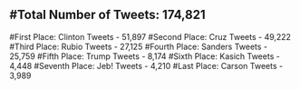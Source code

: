 #Total Number of Tweets: 174,821 
---
#First Place: Clinton Tweets - 51,897
#Second Place: Cruz Tweets - 49,222
#Third Place: Rubio Tweets - 27,125
#Fourth Place: Sanders Tweets - 25,759
#Fifth Place: Trump Tweets - 8,174
#Sixth Place: Kasich Tweets - 4,448
#Seventh Place: Jeb! Tweets - 4,210
#Last Place: Carson Tweets - 3,989
